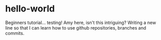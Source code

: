 # hello-world
Beginners tutorial... testing!
Amy here, isn't this intriguing? Writing a new line so that I can learn how to use github repositories, branches and commits.
